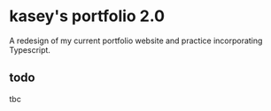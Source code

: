 # kasey's portfolio 2.0
A redesign of my current portfolio website and practice incorporating Typescript.

## todo
tbc